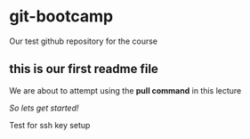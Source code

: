# git-bootcamp
Our test github repository for the course
## this is our first readme file
We are about to attempt using the **pull command** in this lecture

*So lets get started!*

Test for ssh key setup

